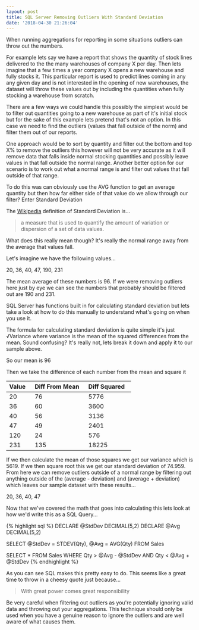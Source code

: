 ```yaml
---
layout: post
title: SQL Server Removing Outliers With Standard Deviation
date: '2018-04-30 21:26:04'
---
```

When running aggregations for reporting in some situations outliers can throw out the numbers. 

For example lets say we have a report that shows the quantity of stock lines delivered to the the many warehouses of company X per day. Then lets imagine that a few times a year company X opens a new warehouse and fully stocks it. This particular report is used to predict lines coming in any any given day and is not interested in the opening of new warehouses, the dataset will throw these values out by including the quantities when fully stocking a warehouse from scratch. 

There are a few ways we could handle this possibly the simplest would be to filter out quantities going to a new warehouse as part of it's initial stock but for the sake of this example lets pretend that's not an option. In this case we need to find the outliers (values that fall outside of the norm) and filter them out of our reports.

One approach would be to sort by quantity and filter out the bottom and top X% to remove the outliers this however will not be very accurate as it will remove data that falls inside normal stocking quantities and possibly leave values in that fall outside the normal range. Another better option for our scenario is to work out what a normal range is and filter out values that fall outside of that range. 

To do this was can obviously use the AVG function to get an average quantity but then how far either side of that value do we allow through our filter? Enter Standard Deviation

The [Wikipedia](https://en.wikipedia.org/wiki/Standard_deviation)  definition of Standard Deviation is...

> a measure that is used to quantify the amount of variation or dispersion of a set of data values.

What does this really mean though? It's really the normal range away from the average that values fall.

Let's imagine we have the following values...

20, 36, 40, 47, 190, 231

The mean average of these numbers is 96. If we were removing outliers here just by eye we can see the numbers that probably should be filtered out are 190 and 231.

SQL Server has functions built in for calculating standard deviation but lets take a look at how to do this manually to understand what's going on when you use it. 

The formula for calculating standard deviation is quite simple it's just &radic;Variance where variance is the mean of the squared differences from the mean. Sound confusing? It's really not, lets break it down and apply it to our sample above.

So our mean is 96

Then we take the difference of each number from the mean and square it 

Value&nbsp;&nbsp; | Diff From Mean&nbsp;&nbsp; | Diff Squared&nbsp;&nbsp; 
--- | --- | --- 
20 | 76 | 5776
36 | 60 | 3600
40 | 56 | 3136
47 | 49 | 2401
120 | 24 | 576
231 | 135 | 18225

If we then calculate the mean of those squares we get our variance which is 5619. If we then square root this we get our standard deviation of 74.959. From here we can remove outliers outside of a normal range by filtering out anything outside of the (average - deviation) and (average + deviation) which leaves our sample dataset with these results...

20, 36, 40, 47 

Now that we've covered the math that goes into calculating this lets look at how we'd write this as a SQL Query...

{% highlight sql %}
DECLARE @StdDev DECIMAL(5,2) 
DECLARE @Avg DECIMAL(5,2)

SELECT 
   @StdDev = STDEV(Qty), 
   @Avg = AVG(Qty) 
FROM Sales

SELECT 
   * 
FROM 
   Sales 
WHERE 
   Qty > @Avg - @StdDev AND
   Qty < @Avg + @StdDev
{% endhighlight %}

As you can see SQL makes this pretty easy to do. This seems like a great time to throw in a cheesy quote just because... 

> With great power comes great responsibility

Be very careful when filtering out outliers  as you're potentially ignoring valid data and throwing out your aggregations. This technique should only be used when you have a genuine reason to ignore the outliers and are well aware of what causes them.